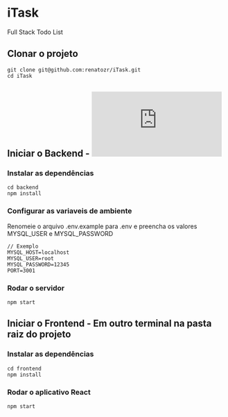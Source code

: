 # iTask
Full Stack Todo List

## Clonar o projeto
```
git clone git@github.com:renatozr/iTask.git
cd iTask
```

## Iniciar o Backend - ![É preciso ter o MySql instalado e rodando](https://dev.mysql.com/doc/refman/8.0/en/installing.html)
### Instalar as dependências
```
cd backend
npm install
```
### Configurar as variaveis de ambiente
Renomeie o arquivo .env.example para .env e preencha os valores MYSQL_USER e MYSQL_PASSWORD
```
// Exemplo
MYSQL_HOST=localhost
MYSQL_USER=root
MYSQL_PASSWORD=12345
PORT=3001
```
### Rodar o servidor 
```
npm start
```

## Iniciar o Frontend - Em outro terminal na pasta raiz do projeto
### Instalar as dependências
```
cd frontend
npm install
```
### Rodar o aplicativo React
```
npm start
```